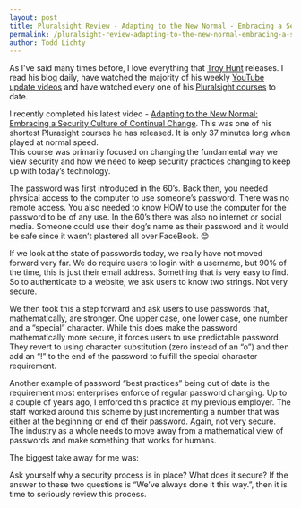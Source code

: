 ```yaml
---
layout: post
title: Pluralsight Review - Adapting to the New Normal - Embracing a Security Culture of Continual Change
permalink: /pluralsight-review-adapting-to-the-new-normal-embracing-a-security-culture-of-continual-change/
author: Todd Lichty
---
```

<!--kg-card-begin: markdown--><p>As I've said many times before, I love everything that <a href="https://www.troyhunt.com/">Troy Hunt</a> releases. I read his blog daily, have watched the majority of his weekly <a href="https://www.youtube.com/channel/UCD6MWz4A61JaeGrvyoYl-rQ">YouTube update videos</a> and have watched every one of his <a href="https://app.pluralsight.com/profile/author/troy-hunt">Pluralsight courses</a> to date.<br>
I recently completed his latest video - <a href="https://app.pluralsight.com/library/courses/adapting-new-normal-embracing-security-continual-change/table-of-contents">Adapting to the New Normal: Embracing a Security Culture of Continual Change</a>. This was one of his shortest Plurasight courses he has released. It is only 37 minutes long when played at normal speed.<br>
This course was primarily focused on changing the fundamental way we view security and how we need to keep security practices changing to keep up with today’s technology.</p>
<p>The password was first introduced in the 60’s. Back then, you needed physical access to the computer to use someone’s password. There was no remote access. You also needed to know HOW to use the computer for the password to be of any use. In the 60’s there was also no internet or social media. Someone could use their dog’s name as their password and it would be safe since it wasn’t plastered all over FaceBook. 😊</p>
<p>If we look at the state of passwords today, we really have not moved forward very far. We do require users to login with a username, but 90% of the time, this is just their email address. Something that is very easy to find. So to authenticate to a website, we ask users to know two strings. Not very secure.</p>
<p>We then took this a step forward and ask users to use passwords that, mathematically, are stronger. One upper case, one lower case, one number and a “special” character. While this does make the password mathematically more secure, it forces users to use predictable password. They revert to using character substitution (zero instead of an “o”) and then add an “!” to the end of the password to fulfill the special character requirement.</p>
<p>Another example of password “best practices” being out of date is the requirement most enterprises enforce of regular password changing. Up to a couple of years ago, I enforced this practice at my previous employer. The staff worked around this scheme by just incrementing a number that was either at the beginning or end of their password. Again, not very secure. The industry as a whole needs to move away from a mathematical view of passwords and make something that works for humans.</p>
<p>The biggest take away for me was:</p>
<p>Ask yourself why a security process is in place? What does it secure? If the answer to these two questions is “We’ve always done it this way.”, then it is time to seriously review this process.</p>
<!--kg-card-end: markdown-->